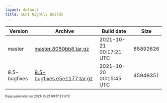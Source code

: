 ```yaml
---
layout: default
title: GLPI Nightly Builds
---
```


Version|Archive|Build date|Size
---|---|---|---
master|[master.8050bb8.tar.gz](master.8050bb8.tar.gz)|2021-10-21 00:17:21 UTC|85892626
9.5-bugfixes|[9.5-bugfixes.e5e1177.tar.gz](9.5-bugfixes.e5e1177.tar.gz)|2021-10-20 00:15:45 UTC|45949351

<font size="1">Page generated on 2021-10-21 00:17:21 UTC</font>
